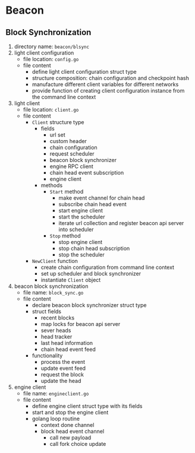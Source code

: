 # Beacon

## Block Synchronization

1. directory name: `beacon/blsync`
2. light client configuration
    - file location: `config.go`
    - file content
        - define light client configuration struct type
        - structure composition: chain configuration and checkpoint hash
        - manufacture different client variables for different networks
        - provide function of creating client configuration instance from the command line context
3. light client
    - file location: `client.go`
    - file content
        - `Client` structure type
            - fields
                - url set
                - custom header
                - chain configuration
                - request scheduler
                - beacon block synchronizer
                - engine RPC client
                - chain head event subscription
                - engine client
            - methods
                - `Start` method
                    - make event channel for chain head
                    - subscribe chain head event
                    - start engine client
                    - start the scheduler
                    - iterate url collection and register beacon api server into scheduler
                - `Stop` method
                    - stop engine client
                    - stop chain head subscription
                    - stop the scheduler
        - `NewClient` function
            - create chain configuration from command line context
            - set up scheduler and block synchronizer
            - instantiate `Client` object
3. beacon block synchronization 
    - file name: `block_sync.go`
    - file content
        - declare beacon block synchronizer struct type
        - struct fields
            - recent blocks
            - map locks for beacon api server
            - sever heads
            - head tracker
            - last head information
            - chain head event feed
        - functionality
            - process the event
            - update event feed
            - request the block
            - update the head
4. engine client
    - file name: `engineclient.go`
    - file content
        - define engine client struct type with its fields
        - start and stop the engine client
        - golang loop routine
            - context done channel
            - block head event channel
                - call new payload
                - call fork choice update
